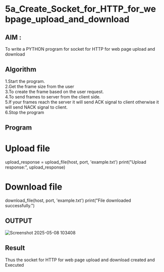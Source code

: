 # 5a_Create_Socket_for_HTTP_for_webpage_upload_and_download
## AIM :
To write a PYTHON program for socket for HTTP for web page upload and download
## Algorithm

1.Start the program.
<BR>
2.Get the frame size from the user
<BR>
3.To create the frame based on the user request.
<BR>
4.To send frames to server from the client side.
<BR>
5.If your frames reach the server it will send ACK signal to client otherwise it will send NACK signal to client.
<BR>
6.Stop the program
<BR>
## Program 
  # Upload file
  upload_response = upload_file(host, port, 'example.txt')
  print("Upload response:", upload_response)

  # Download file
  download_file(host, port, 'example.txt')
  print("File downloaded successfully.")
## OUTPUT
![Screenshot 2025-05-08 103408](https://github.com/user-attachments/assets/0d8101f9-ed39-48cf-8c4d-26ea8047b981)


## Result
Thus the socket for HTTP for web page upload and download created and Executed
